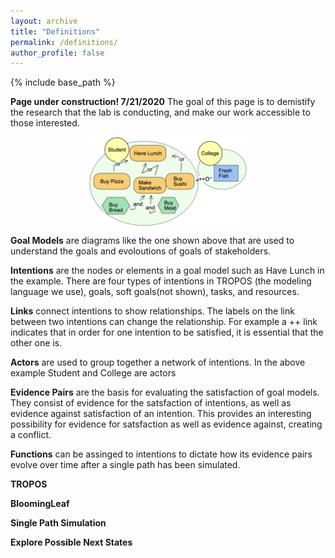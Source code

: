 ```yaml
---
layout: archive
title: "Definitions"
permalink: /definitions/
author_profile: false
---
```

{% include base_path %}

**Page under construction! 7/21/2020**
The goal of this page is to demistify the research that the lab is conducting, and make our work accessible to those interested. 

<div>
<img src="/images/goal-model1.png"
     alt="A goal model showing a student deciding what to have for lunch"
     style="display:block; margin-left: auto; margin-right: auto; width: 50%;" /> 
</div>

**Goal Models** are diagrams like the one shown above that are used to understand the goals and evoloutions of goals of stakeholders.

**Intentions** are the nodes or elements in a goal model such as Have Lunch in the example. There are four types of intentions in TROPOS (the modeling language we use), goals, soft goals(not shown), tasks, and resources.

**Links** connect intentions to show relationships. The labels on the link between two intentions can change the relationship. For example a ++ link indicates that in order for one intention to be satisfied, it is essential that the other one is.

**Actors** are used to group together a network of intentions. In the above example Student and College are actors

**Evidence Pairs** are the basis for evaluating the satisfaction of goal models. They consist of evidence for the satsfaction of intentions, as well as evidence against satisfaction of an intention. This provides an interesting possibility for evidence for satsfaction as well as evidence against, creating a conflict.

**Functions** can be assinged to intentions to dictate how its evidence pairs evolve over time after a single path has been simulated.

**TROPOS**

**BloomingLeaf**

**Single Path Simulation**

**Explore Possible Next States**